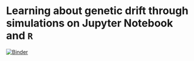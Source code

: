 # Learning about genetic drift through simulations on Jupyter Notebook and `R`
[![Binder](https://mybinder.org/badge_logo.svg)](https://mybinder.org/v2/gh/santiagosnchez/EEB214.git/HEAD?filepath=genetic_drift.ipynb)
